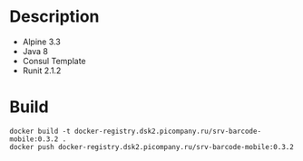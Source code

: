 # Description
- Alpine 3.3
- Java 8
- Consul Template
- Runit 2.1.2

# Build
```
docker build -t docker-registry.dsk2.picompany.ru/srv-barcode-mobile:0.3.2 .
docker push docker-registry.dsk2.picompany.ru/srv-barcode-mobile:0.3.2
```
